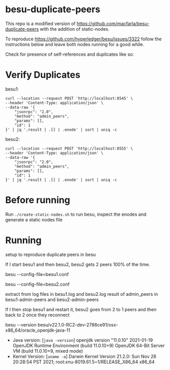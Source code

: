# besu-duplicate-peers

This repo is a modified version of https://github.com/macfarla/besu-duplicate-peers with the addition of static-nodes.

To reproduce https://github.com/hyperledger/besu/issues/3322 follow the instructions below and leave both nodes running for a good while.

Check for presence of self-references and duplicates like so:

# Verify Duplicates

besu1:
```
curl --location --request POST 'http://localhost:8545' \
--header 'Content-Type: application/json' \
--data-raw '{
    "jsonrpc": "2.0",
    "method": "admin_peers",
    "params": [],
    "id": 1
}' | jq '.result | .[] | .enode' | sort | uniq -c
```

besu2:
```
curl --location --request POST 'http://localhost:8555' \
--header 'Content-Type: application/json' \
--data-raw '{
    "jsonrpc": "2.0",
    "method": "admin_peers",
    "params": [],
    "id": 1
}' | jq '.result | .[] | .enode' | sort | uniq -c
```

# Before running

Run `./create-static-nodes.sh` to run besu, inspect the enodes and generate a static nodes file

# Running
setup to reproduce duplicate peers in besu

If I start besu1 and then besu2, besu2 gets 2 peers 100% of the time.

besu --config-file=besu1.conf

besu --config-file=besu2.conf

extract from log files in besu1.log and besu2.log
result of admin_peers in besu1-admin-peers and besu2-admin-peers

If I then stop besu1 and restart it, besu2 goes from 2 to 1 peers and then back to 2 once they reconnect

besu --version
besu/v22.1.0-RC2-dev-2786ce91/osx-x86_64/oracle_openjdk-java-11
* Java version: [`java -version`]
openjdk version "11.0.10" 2021-01-19
OpenJDK Runtime Environment (build 11.0.10+9)
OpenJDK 64-Bit Server VM (build 11.0.10+9, mixed mode)
* Kernel Version: [`uname -a`]
Darwin Kernel Version 21.2.0: Sun Nov 28 20:28:54 PST 2021; root:xnu-8019.61.5~1/RELEASE_X86_64 x86_64
